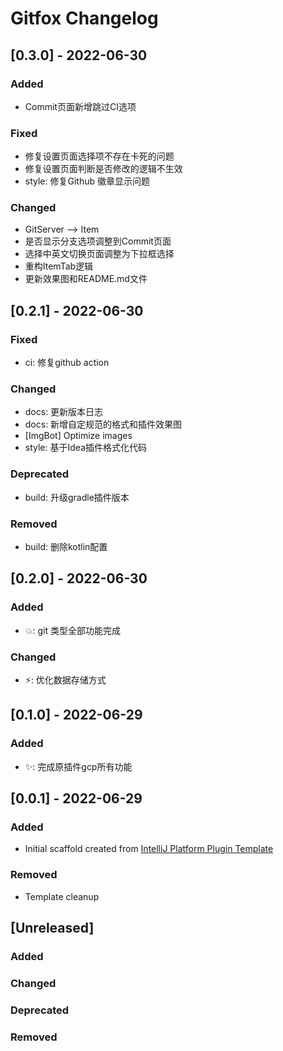 <!-- Keep a Changelog guide -> https://keepachangelog.com -->

# Gitfox Changelog

## [0.3.0] - 2022-06-30

### Added

- Commit页面新增跳过CI选项

### Fixed

- 修复设置页面选择项不存在卡死的问题
- 修复设置页面判断是否修改的逻辑不生效
- style: 修复Github 徽章显示问题

### Changed

- GitServer --> Item
- 是否显示分支选项调整到Commit页面
- 选择中英文切换页面调整为下拉框选择
- 重构ItemTab逻辑
- 更新效果图和README.md文件

## [0.2.1] - 2022-06-30

### Fixed

- ci: 修复github action

### Changed

- docs: 更新版本日志
- docs: 新增自定规范的格式和插件效果图
- [ImgBot] Optimize images
- style: 基于Idea插件格式化代码

### Deprecated

- build: 升级gradle插件版本

### Removed

- build: 删除kotlin配置

## [0.2.0] - 2022-06-30

### Added

- 💥: git 类型全部功能完成

### Changed

- ⚡️: 优化数据存储方式

## [0.1.0] - 2022-06-29

### Added

- ✨: 完成原插件gcp所有功能

## [0.0.1] - 2022-06-29

### Added

- Initial scaffold created
  from [IntelliJ Platform Plugin Template](https://github.com/JetBrains/intellij-platform-plugin-template)

### Removed

- Template cleanup

## [Unreleased]

### Added

### Changed

### Deprecated

### Removed

